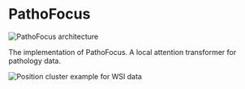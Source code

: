 # PathoFocus

![PathoFocus architecture](fig/fig1.jpg)

The implementation of PathoFocus. A local attention transformer for pathology data. 

![Position cluster example for WSI data](fig/fig2.png)
